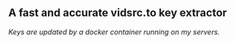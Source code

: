 ## A fast and accurate vidsrc.to key extractor
*Keys are updated by a docker container running on my servers.*
